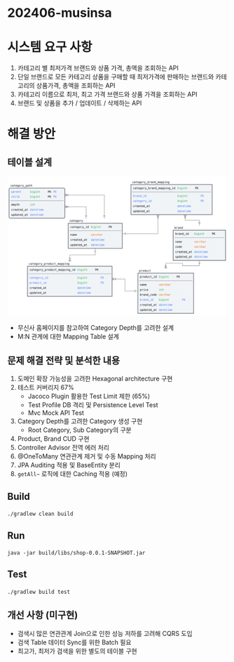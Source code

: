 # 202406-musinsa

# 시스템 요구 사항
1. 카테고리 별 최저가격 브랜드와 상품 가격, 총액을 조회하는 API
2. 단일 브랜드로 모든 카테고리 상품을 구매할 때 최저가격에 판매하는 브랜드와 카테고리의 상품가격, 총액을 조회하는 API
3. 카테고리 이름으로 최저, 최고 가격 브랜드와 상품 가격을 조회하는 API
4. 브랜드 및 상품을 추가 / 업데이트 / 삭제하는 API

# 해결 방안
## 테이블 설계
![DB SCHEMA](erd.png)
- 무신사 홈페이지를 참고하여 Category Depth를 고려한 설계
- M:N 관계에 대한 Mapping Table 설계

## 문제 해결 전략 및 분석한 내용
1. 도메인 확장 가능성을 고려한 Hexagonal architecture 구현
2. 테스트 커버리지 67%
   - Jacoco Plugin 활용한 Test Limit 제한 (65%) 
   - Test Profile DB 격리 및 Persistence Level Test
   - Mvc Mock API Test
3. Category Depth를 고려한 Category 생성 구현
   - Root Category, Sub Category의 구분
4. Product, Brand CUD 구현
5. Controller Advisor 전역 에러 처리 
6. @OneToMany 연관관계 제거 및 수동 Mapping 처리
7. JPA Auditing 적용 및 BaseEntity 분리
8. `getAll~` 로직에 대한 Caching 적용 (예정)


## Build
```./gradlew clean build```

## Run

```java -jar build/libs/shop-0.0.1-SNAPSHOT.jar ```

## Test

```./gradlew build test```

## 개선 사항 (미구현)
- 검색시 많은 연관관계 Join으로 인한 성능 저하를 고려해 CQRS 도입 
- 검색 Table 데이터 Sync를 위한 Batch 필요
- 최고가, 최저가 검색을 위한 별도의 테이블 구현 
